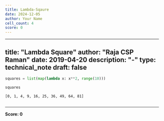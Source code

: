 ```yaml
---
title: Lambda-Sqaure
date: 2024-12-05
author: Your Name
cell_count: 4
score: 0
---
```


---
title: "Lambda Square"
author: "Raja CSP Raman"
date: 2019-04-20
description: "-"
type: technical_note
draft: false
---

```python
squares = list(map(lambda x: x**2, range(10)))
```


```python
squares
```




    [0, 1, 4, 9, 16, 25, 36, 49, 64, 81]




```python

```


---
**Score: 0**